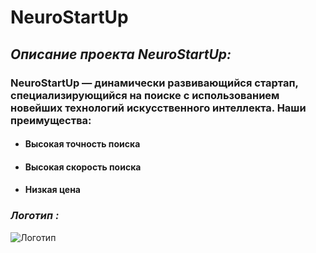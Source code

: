 # NeuroStartUp

## *Описание проекта NeuroStartUp:*

### NeuroStartUp — динамически развивающийся стартап, специализирующийся на поиске с использованием новейших технологий искусственного интеллекта. Наши преимущества:


* #### Высокая точность поиска

* #### Высокая скорость поиска

* #### Низкая цена


### *Логотип :*

![Логотип](https://camo.githubusercontent.com/ace14ee894d150192a7b05b12410738aa65528da742bbce69315a5f441320ea7/68747470733a2f2f692e696d6775722e636f6d2f495a4f525769492e706e67)

